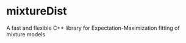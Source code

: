 # mixtureDist
A fast and flexible C++ library for Expectation-Maximization fitting of mixture models
